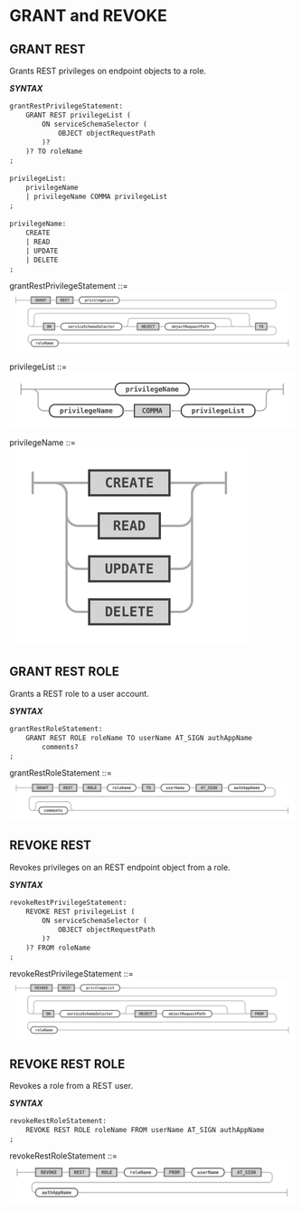 <!-- Copyright (c) 2022, 2024, Oracle and/or its affiliates.

This program is free software; you can redistribute it and/or modify
it under the terms of the GNU General Public License, version 2.0,
as published by the Free Software Foundation.

This program is designed to work with certain software (including
but not limited to OpenSSL) that is licensed under separate terms, as
designated in a particular file or component or in included license
documentation.  The authors of MySQL hereby grant you an additional
permission to link the program and your derivative works with the
separately licensed software that they have either included with
the program or referenced in the documentation.

This program is distributed in the hope that it will be useful,  but
WITHOUT ANY WARRANTY; without even the implied warranty of
MERCHANTABILITY or FITNESS FOR A PARTICULAR PURPOSE.  See
the GNU General Public License, version 2.0, for more details.

You should have received a copy of the GNU General Public License
along with this program; if not, write to the Free Software Foundation, Inc.,
51 Franklin St, Fifth Floor, Boston, MA 02110-1301 USA -->

# GRANT and REVOKE

## GRANT REST

Grants REST privileges on endpoint objects to a role.

**_SYNTAX_**

```antlr
grantRestPrivilegeStatement:
    GRANT REST privilegeList (
        ON serviceSchemaSelector (
            OBJECT objectRequestPath
        )?
    )? TO roleName
;

privilegeList:
    privilegeName
    | privilegeName COMMA privilegeList
;

privilegeName:
    CREATE
    | READ
    | UPDATE
    | DELETE
;
```

grantRestPrivilegeStatement ::=
![grantRestPrivilegeStatement](../../images/sql/grantRestPrivilegeStatement.svg "grantRestPrivilegeStatement")

privilegeList ::=
![privilegeList](../../images/sql/privilegeList.svg "privilegeList")

privilegeName ::=
![privilegeName](../../images/sql/privilegeName.svg  "privilegeName")

## GRANT REST ROLE

Grants a REST role to a user account.

**_SYNTAX_**

```antlr
grantRestRoleStatement:
    GRANT REST ROLE roleName TO userName AT_SIGN authAppName
        comments?
;
```

grantRestRoleStatement ::=
![grantRestRoleStatement](../../images/sql/grantRestRoleStatement.svg "grantRestRoleStatement")

## REVOKE REST

Revokes privileges on an REST endpoint object from a role.

**_SYNTAX_**

```antlr
revokeRestPrivilegeStatement:
    REVOKE REST privilegeList (
        ON serviceSchemaSelector (
            OBJECT objectRequestPath
        )?
    )? FROM roleName
;
```

revokeRestPrivilegeStatement ::=
![revokeRestPrivilegeStatement](../../images/sql/revokeRestPrivilegeStatement.svg "revokeRestPrivilegeStatement")

## REVOKE REST ROLE

Revokes a role from a REST user.

**_SYNTAX_**

```antlr
revokeRestRoleStatement:
    REVOKE REST ROLE roleName FROM userName AT_SIGN authAppName
;
```

revokeRestRoleStatement ::=
![revokeRestRoleStatement](../../images/sql/revokeRestRoleStatement.svg "revokeRestRoleStatement")


